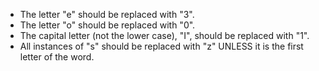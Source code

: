 * The letter "e" should be replaced with "3".
* The letter "o" should be replaced with "0".
* The capital letter (not the lower case), "I", should be replaced with "1".
* All instances of "s" should be replaced with "z" UNLESS it is the first letter of the word.
